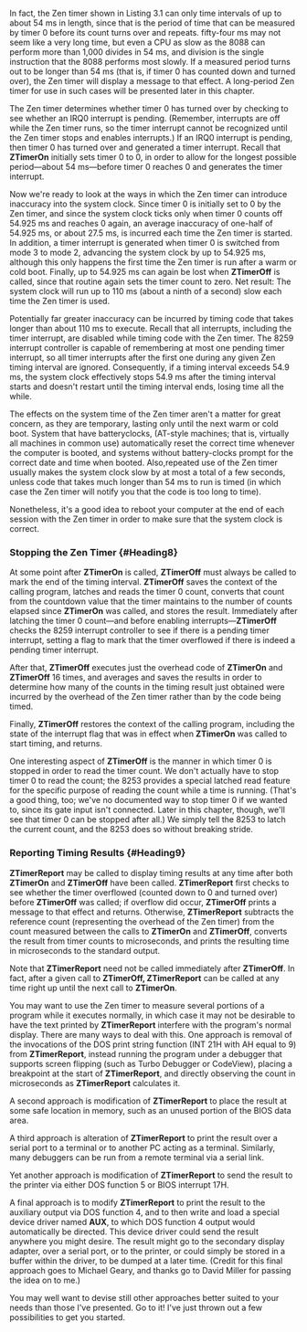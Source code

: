 In fact, the Zen timer shown in Listing 3.1 can only time intervals of
up to about 54 ms in length, since that is the period of time that can
be measured by timer 0 before its count turns over and repeats.
fifty-four ms may not seem like a very long time, but even a CPU as slow
as the 8088 can perform more than 1,000 divides in 54 ms, and division
is the single instruction that the 8088 performs most slowly. If a
measured period turns out to be longer than 54 ms (that is, if timer 0
has counted down and turned over), the Zen timer will display a message
to that effect. A long-period Zen timer for use in such cases will be
presented later in this chapter.

The Zen timer determines whether timer 0 has turned over by checking to
see whether an IRQ0 interrupt is pending. (Remember, interrupts are off
while the Zen timer runs, so the timer interrupt cannot be recognized
until the Zen timer stops and enables interrupts.) If an IRQ0 interrupt
is pending, then timer 0 has turned over and generated a timer
interrupt. Recall that **ZTimerOn** initially sets timer 0 to 0, in
order to allow for the longest possible period—about 54 ms—before timer
0 reaches 0 and generates the timer interrupt.

Now we're ready to look at the ways in which the Zen timer can introduce
inaccuracy into the system clock. Since timer 0 is initially set to 0 by
the Zen timer, and since the system clock ticks only when timer 0 counts
off 54.925 ms and reaches 0 again, an average inaccuracy of one-half of
54.925 ms, or about 27.5 ms, is incurred each time the Zen timer is
started. In addition, a timer interrupt is generated when timer 0 is
switched from mode 3 to mode 2, advancing the system clock by up to
54.925 ms, although this only happens the first time the Zen timer is
run after a warm or cold boot. Finally, up to 54.925 ms can again be
lost when **ZTimerOff** is called, since that routine again sets the
timer count to zero. Net result: The system clock will run up to 110 ms
(about a ninth of a second) slow each time the Zen timer is used.

Potentially far greater inaccuracy can be incurred by timing code that
takes longer than about 110 ms to execute. Recall that all interrupts,
including the timer interrupt, are disabled while timing code with the
Zen timer. The 8259 interrupt controller is capable of remembering at
most one pending timer interrupt, so all timer interrupts after the
first one during any given Zen timing interval are ignored.
Consequently, if a timing interval exceeds 54.9 ms, the system clock
effectively stops 54.9 ms after the timing interval starts and doesn't
restart until the timing interval ends, losing time all the while.

The effects on the system time of the Zen timer aren't a matter for
great concern, as they are temporary, lasting only until the next warm
or cold boot. System that have batteryclocks, (AT-style machines; that
is, virtually all machines in common use) automatically reset the
correct time whenever the computer is booted, and systems without
battery-clocks prompt for the correct date and time when booted.
Also,repeated use of the Zen timer usually makes the system clock slow
by at most a total of a few seconds, unless code that takes much longer
than 54 ms to run is timed (in which case the Zen timer will notify you
that the code is too long to time).

Nonetheless, it's a good idea to reboot your computer at the end of each
session with the Zen timer in order to make sure that the system clock
is correct.

### Stopping the Zen Timer {#Heading8}

At some point after **ZTimerOn** is called, **ZTimerOff** must always be
called to mark the end of the timing interval. **ZTimerOff** saves the
context of the calling program, latches and reads the timer 0 count,
converts that count from the countdown value that the timer maintains to
the number of counts elapsed since **ZTimerOn** was called, and stores
the result. Immediately after latching the timer 0 count—and before
enabling interrupts—**ZTimerOff** checks the 8259 interrupt controller
to see if there is a pending timer interrupt, setting a flag to mark
that the timer overflowed if there is indeed a pending timer interrupt.

After that, **ZTimerOff** executes just the overhead code of
**ZTimerOn** and **ZTimerOff** 16 times, and averages and saves the
results in order to determine how many of the counts in the timing
result just obtained were incurred by the overhead of the Zen timer
rather than by the code being timed.

Finally, **ZTimerOff** restores the context of the calling program,
including the state of the interrupt flag that was in effect when
**ZTimerOn** was called to start timing, and returns.

One interesting aspect of **ZTimerOff** is the manner in which timer 0
is stopped in order to read the timer count. We don't actually have to
stop timer 0 to read the count; the 8253 provides a special latched read
feature for the specific purpose of reading the count while a time is
running. (That's a good thing, too; we've no documented way to stop
timer 0 if we wanted to, since its gate input isn't connected. Later in
this chapter, though, we'll see that timer 0 can be stopped after all.)
We simply tell the 8253 to latch the current count, and the 8253 does so
without breaking stride.

### Reporting Timing Results {#Heading9}

**ZTimerReport** may be called to display timing results at any time
after both **ZTimerOn** and **ZTimerOff** have been called.
**ZTimerReport** first checks to see whether the timer overflowed
(counted down to 0 and turned over) before **ZTimerOff** was called; if
overflow did occur, **ZTimerOff** prints a message to that effect and
returns. Otherwise, **ZTimerReport** subtracts the reference count
(representing the overhead of the Zen timer) from the count measured
between the calls to **ZTimerOn** and **ZTimerOff**, converts the result
from timer counts to microseconds, and prints the resulting time in
microseconds to the standard output.

Note that **ZTimerReport** need not be called immediately after
**ZTimerOff**. In fact, after a given call to **ZTimerOff,
ZTimerReport** can be called at any time right up until the next call to
**ZTimerOn**.

You may want to use the Zen timer to measure several portions of a
program while it executes normally, in which case it may not be
desirable to have the text printed by **ZTimerReport** interfere with
the program's normal display. There are many ways to deal with this. One
approach is removal of the invocations of the DOS print string function
(INT 21H with AH equal to 9) from **ZTimerReport**, instead running the
program under a debugger that supports screen flipping (such as Turbo
Debugger or CodeView), placing a breakpoint at the start of
**ZTimerReport**, and directly observing the count in microseconds as
**ZTimerReport** calculates it.

A second approach is modification of **ZTimerReport** to place the
result at some safe location in memory, such as an unused portion of the
BIOS data area.

A third approach is alteration of **ZTimerReport** to print the result
over a serial port to a terminal or to another PC acting as a terminal.
Similarly, many debuggers can be run from a remote terminal via a serial
link.

Yet another approach is modification of **ZTimerReport** to send the
result to the printer via either DOS function 5 or BIOS interrupt 17H.

A final approach is to modify **ZTimerReport** to print the result to
the auxiliary output via DOS function 4, and to then write and load a
special device driver named **AUX**, to which DOS function 4 output
would automatically be directed. This device driver could send the
result anywhere you might desire. The result might go to the secondary
display adapter, over a serial port, or to the printer, or could simply
be stored in a buffer within the driver, to be dumped at a later time.
(Credit for this final approach goes to Michael Geary, and thanks go to
David Miller for passing the idea on to me.)

You may well want to devise still other approaches better suited to your
needs than those I've presented. Go to it! I've just thrown out a few
possibilities to get you started.